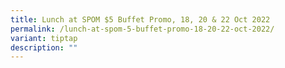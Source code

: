 ```yaml
---
title: Lunch at SPOM $5 Buffet Promo, 18, 20 & 22 Oct 2022
permalink: /lunch-at-spom-5-buffet-promo-18-20-22-oct-2022/
variant: tiptap
description: ""
---
```


